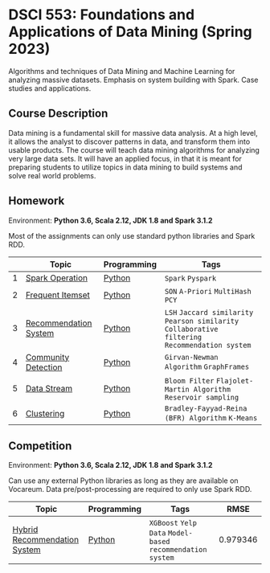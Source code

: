 # DSCI 553: Foundations and Applications of Data Mining (Spring 2023)
Algorithms and techniques of Data Mining and Machine Learning for analyzing massive datasets. Emphasis on system building with Spark. Case studies and applications.



## Course Description

Data mining is a fundamental skill for massive data analysis. At a high level, it allows the analyst to discover patterns in data, and transform them into usable products. The course will teach data mining algorithms for analyzing very large data sets. It will have an applied focus, in that it is meant for preparing students to utilize topics in data mining to build systems and solve real world problems.



## Homework

Environment: **Python 3.6, Scala 2.12, JDK 1.8 and Spark 3.1.2**

Most of the assignments can only use standard python libraries and Spark RDD.



|      | Topic                                                        | Programming                                                  | Tags                                                         |
| ---- | ------------------------------------------------------------ | ------------------------------------------------------------ | ------------------------------------------------------------ |
| 1    | [Spark Operation](https://github.com/icharleschen/DSCI-553/blob/main/hw1/Assignment1_-_Spring_2023.pdf) | [Python](https://github.com/icharleschen/DSCI-553/tree/main/hw1) | `Spark` `Pyspark`                                            |
| 2    | [Frequent Itemset](https://github.com/icharleschen/DSCI-553/blob/main/hw2/Assignment2_-_Spring_2023.pdf) | [Python](https://github.com/icharleschen/DSCI-553/tree/main/hw2) | `SON` `A-Priori` `MultiHash` `PCY`                           |
| 3    | [Recommendation System](https://github.com/icharleschen/DSCI-553/blob/main/hw3/Assignment_3_-_Spring_2023.pdf) | [Python](https://github.com/icharleschen/DSCI-553/tree/main/hw3) | `LSH` `Jaccard similarity` `Pearson similarity` `Collaborative filtering` `Recommendation system` |
| 4    | [Community Detection](https://github.com/icharleschen/DSCI-553/blob/main/hw4/DSCI553HW4.docx.pdf) | [Python](https://github.com/icharleschen/DSCI-553/tree/main/hw4) | `Girvan-Newman Algorithm` `GraphFrames`                      |
| 5    | [Data Stream](https://github.com/icharleschen/DSCI-553/blob/main/hw5/Assignment_5.pdf) | [Python](https://github.com/icharleschen/DSCI-553/tree/main/hw5) | `Bloom Filter` `Flajolet-Martin Algorithm` `Reservoir sampling` |
| 6    | [Clustering](https://github.com/icharleschen/DSCI-553/blob/main/hw6/HW6_description.pdf) | [Python](https://github.com/icharleschen/DSCI-553/blob/main/hw6/task.py) | `Bradley-Fayyad-Reina (BFR) Algorithm` `K-Means`             |



## Competition

Environment: **Python 3.6, Scala 2.12, JDK 1.8 and Spark 3.1.2**

Can use any external Python libraries as long as they are available on Vocareum. Data pre/post-processing are required to only use Spark RDD.



| Topic                                                        | Programming                                                  | Tags                                                      | RMSE     |
| ------------------------------------------------------------ | ------------------------------------------------------------ | --------------------------------------------------------- | -------- |
| [Hybrid Recommendation System](https://github.com/icharleschen/DSCI-553/blob/main/competition/DSCI553%20Competition%20Spring%2020232.pdf) | [Python](https://github.com/icharleschen/DSCI-553/blob/main/competition/competition.py) | `XGBoost` `Yelp Data` `Model-based recommendation system` | 0.979346 |
